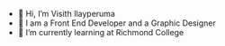 - 👋 Hi, I’m Visith Ilayperuma
- 👀 I am a Front End Developer and a Graphic Designer
- 🌱 I’m currently learning at Richmond College

<!---
Visith-Bro/Visith-Bro is a ✨ special ✨ repository because its `README.md` (this file) appears on your GitHub profile.
You can click the Preview link to take a look at your changes.
--->
